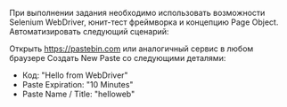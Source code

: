 При выполнении задания необходимо использовать возможности Selenium WebDriver, 
юнит-тест фреймворка и концепцию Page Object. Автоматизировать следующий сценарий:

Открыть https://pastebin.com или аналогичный сервис в любом браузере
Создать New Paste со следующими деталями:

* Код: "Hello from WebDriver"
* Paste Expiration: "10 Minutes"
* Paste Name / Title: "helloweb"